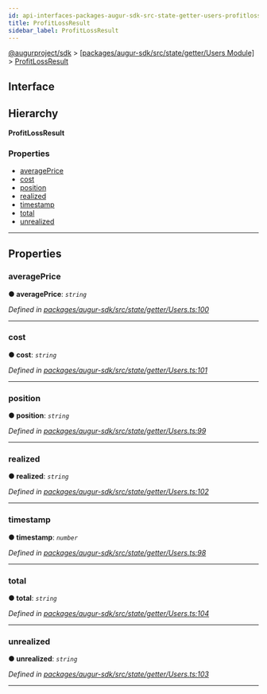 ```yaml
---
id: api-interfaces-packages-augur-sdk-src-state-getter-users-profitlossresult
title: ProfitLossResult
sidebar_label: ProfitLossResult
---
```


[@augurproject/sdk](api-readme.md) > [[packages/augur-sdk/src/state/getter/Users Module]](api-modules-packages-augur-sdk-src-state-getter-users-module.md) > [ProfitLossResult](api-interfaces-packages-augur-sdk-src-state-getter-users-profitlossresult.md)

## Interface

## Hierarchy

**ProfitLossResult**

### Properties

* [averagePrice](api-interfaces-packages-augur-sdk-src-state-getter-users-profitlossresult.md#averageprice)
* [cost](api-interfaces-packages-augur-sdk-src-state-getter-users-profitlossresult.md#cost)
* [position](api-interfaces-packages-augur-sdk-src-state-getter-users-profitlossresult.md#position)
* [realized](api-interfaces-packages-augur-sdk-src-state-getter-users-profitlossresult.md#realized)
* [timestamp](api-interfaces-packages-augur-sdk-src-state-getter-users-profitlossresult.md#timestamp)
* [total](api-interfaces-packages-augur-sdk-src-state-getter-users-profitlossresult.md#total)
* [unrealized](api-interfaces-packages-augur-sdk-src-state-getter-users-profitlossresult.md#unrealized)

---

## Properties

<a id="averageprice"></a>

###  averagePrice

**● averagePrice**: *`string`*

*Defined in [packages/augur-sdk/src/state/getter/Users.ts:100](https://github.com/AugurProject/augur/blob/27cf7214d2/packages/augur-sdk/src/state/getter/Users.ts#L100)*

___
<a id="cost"></a>

###  cost

**● cost**: *`string`*

*Defined in [packages/augur-sdk/src/state/getter/Users.ts:101](https://github.com/AugurProject/augur/blob/27cf7214d2/packages/augur-sdk/src/state/getter/Users.ts#L101)*

___
<a id="position"></a>

###  position

**● position**: *`string`*

*Defined in [packages/augur-sdk/src/state/getter/Users.ts:99](https://github.com/AugurProject/augur/blob/27cf7214d2/packages/augur-sdk/src/state/getter/Users.ts#L99)*

___
<a id="realized"></a>

###  realized

**● realized**: *`string`*

*Defined in [packages/augur-sdk/src/state/getter/Users.ts:102](https://github.com/AugurProject/augur/blob/27cf7214d2/packages/augur-sdk/src/state/getter/Users.ts#L102)*

___
<a id="timestamp"></a>

###  timestamp

**● timestamp**: *`number`*

*Defined in [packages/augur-sdk/src/state/getter/Users.ts:98](https://github.com/AugurProject/augur/blob/27cf7214d2/packages/augur-sdk/src/state/getter/Users.ts#L98)*

___
<a id="total"></a>

###  total

**● total**: *`string`*

*Defined in [packages/augur-sdk/src/state/getter/Users.ts:104](https://github.com/AugurProject/augur/blob/27cf7214d2/packages/augur-sdk/src/state/getter/Users.ts#L104)*

___
<a id="unrealized"></a>

###  unrealized

**● unrealized**: *`string`*

*Defined in [packages/augur-sdk/src/state/getter/Users.ts:103](https://github.com/AugurProject/augur/blob/27cf7214d2/packages/augur-sdk/src/state/getter/Users.ts#L103)*

___

